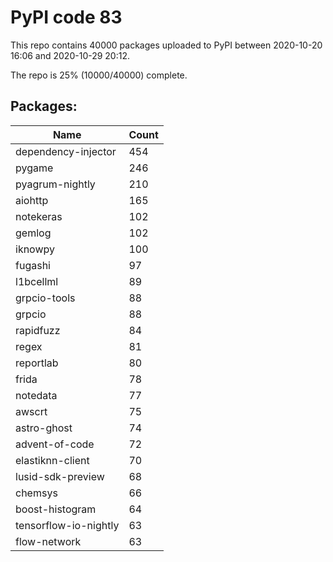 # PyPI code 83

This repo contains 40000 packages uploaded to PyPI between 
2020-10-20 16:06 and 2020-10-29 20:12.

The repo is 25% (10000/40000) complete.

## Packages:

| Name  | Count |
| ----- | ----- |
| dependency-injector | 454 |
| pygame | 246 |
| pyagrum-nightly | 210 |
| aiohttp | 165 |
| notekeras | 102 |
| gemlog | 102 |
| iknowpy | 100 |
| fugashi | 97 |
| l1bcellml | 89 |
| grpcio-tools | 88 |
| grpcio | 88 |
| rapidfuzz | 84 |
| regex | 81 |
| reportlab | 80 |
| frida | 78 |
| notedata | 77 |
| awscrt | 75 |
| astro-ghost | 74 |
| advent-of-code | 72 |
| elastiknn-client | 70 |
| lusid-sdk-preview | 68 |
| chemsys | 66 |
| boost-histogram | 64 |
| tensorflow-io-nightly | 63 |
| flow-network | 63 |


